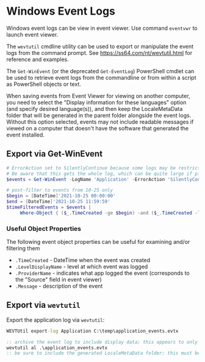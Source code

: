 # Windows Event Logs
Windows event logs can be view in event viewer. Use command `eventvwr` to launch event viewer.

The `wevtutil` cmdline utility can be used to export or manipulate the event logs from the command prompt. See https://ss64.com/nt/wevtutil.html for reference and examples.

The `Get-WinEvent` (or the deprecated `Get-EventLog`) PowerShell cmdlet can be used to retrieve event logs from the commandline or from within a script as PowerShell objects or text.

When saving events from Event Viewer for viewing on another computer, you need to select the "Display information for these languages" option (and specify desired language(s)), and then keep the LocaleMetaData folder that will be generated in the parent folder alongside the event logs. Without this option selected, events may not include readable messages if viewed on a computer that doesn't have the software that generated the event installed.

## Export via Get-WinEvent
``` PowerShell
# ErrorAction set to SilentlyContinue because some logs may be restricted due to privileges
# Be aware that this gets the whole log, which can be quite large if piped directly into an output file; filtering before via XPath query or after via Where-Object is preferred.
$events = Get-WinEvent -LogName 'Application' -ErrorAction 'SilentlyContinue'

# post-filter to events from 10-25 only
$begin = [DateTime]'2021-10-25 00:00:00'
$end = [DateTime]'2021-10-25 11:59:59'
$timeFilteredEvents = $events |
     Where-Object { ($_.TimeCreated -ge $begin) -and ($_.TimeCreated -le $end) }
```

### Useful Object Properties
The following event object properties can be useful for examining and/or filtering them
* `.TimeCreated` - DateTime when the event was created
* `.LevelDisplayName` - level at which event was logged
* `.ProviderName` - indicates what app logged the event (corresponds to the "Source" field in event viewer)
* `.Message` - description of the event



## Export via `wevtutil`
Export the application log via `wevtutil`:

``` cmd
WEVTUtil export-log Application C:\temp\application_events.evtx

:: archive the event log to include display data; this appears to only work from within the local folder
wevtutil al .\application_events.evtx
:: be sure to include the generated LocaleMetaData folder; this must be in parent folder to be found
```